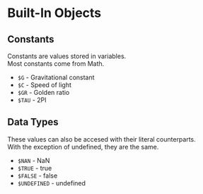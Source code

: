 # Built-In Objects

## Constants

Constants are values stored in variables.  
Most constants come from Math.  

- `$G` - Gravitational constant
- `$C` - Speed of light
- `$GR` - Golden ratio
- `$TAU` - 2PI

## Data Types

These values can also be accesed with their literal counterparts.  
With the exception of undefined, they are the same.  

- `$NAN` - NaN
- `$TRUE` - true
- `$FALSE` - false
- `$UNDEFINED` - undefined
